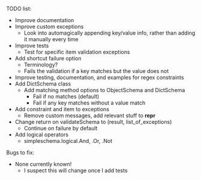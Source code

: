 
TODO list:
- Improve documentation
- Improve custom exceptions
	- Look into automagically appending key/value info, rather than adding it manually every time
- Improve tests
	- Test for specific item validation exceptions
- Add shortcut failure option
	- Terminology?
	- Fails the validation if a key matches but the value does not
- Improve testing, documentation, and examples for regex constraints
- Add DictSchema class
	- Add matching method options to ObjectSchema and DictSchema
		- Fail if no matches (default)
		- Fail if any key matches without a value match
- Add constraint and item to exceptions
	- Remove custom messages, add relevant stuff to __repr__
- Change return on validateSchema to (result, list_of_exceptions)
	- Continue on failure by default
- Add logical operators
	- simpleschema.logical.And, .Or, .Not

Bugs to fix:
- None currently known!
	- I suspect this will change once I add tests
